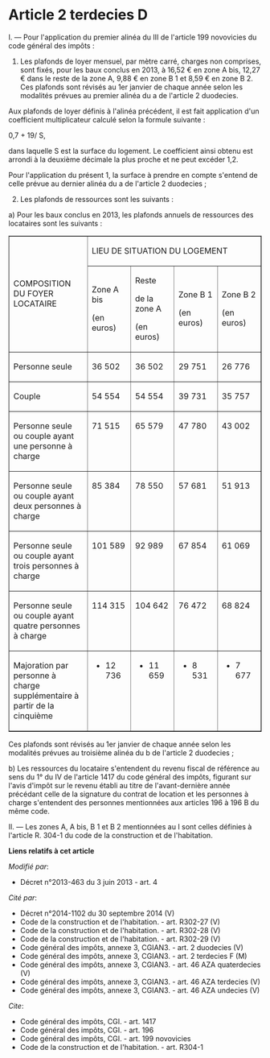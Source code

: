 # Article 2 terdecies D

I. ― Pour l'application du premier alinéa du III de l'article 199 novovicies du code général des impôts : 

1. Les plafonds de loyer mensuel, par mètre carré, charges non comprises, sont fixés, pour les baux conclus en 2013, à 16,52
€ en zone A bis, 12,27 € dans le reste de la zone A, 9,88 € en zone B 1 et 8,59 € en zone B 2. Ces plafonds sont révisés au
1er janvier de chaque année selon les modalités prévues au premier alinéa du a de l'article 2 duodecies. 

Aux plafonds de loyer définis à l'alinéa précédent, il est fait application d'un coefficient multiplicateur calculé selon la
formule suivante : 

0,7 + 19/ S, 

dans laquelle S est la surface du logement. Le coefficient ainsi obtenu est arrondi à la deuxième décimale la plus proche et
ne peut excéder 1,2. 

Pour l'application du présent 1, la surface à prendre en compte s'entend de celle prévue au dernier alinéa du a de l'article
2 duodecies ; 

2. Les plafonds de ressources sont les suivants : 

a) Pour les baux conclus en 2013, les plafonds annuels de ressources des locataires sont les suivants : 

<table border="1" width="680" align="center" cellpadding="0" cellspacing="0">
    <tbody>
      <tr>
        <td width="227" rowspan="2">

COMPOSITION DU FOYER LOCATAIRE 

</td>
        <td colspan="4" width="454">

LIEU DE SITUATION DU LOGEMENT 

</td>
      </tr>
      <tr>
        <td width="113">

Zone A bis 

(en euros) 

</td>
        <td width="113">

Reste 

de la zone A 

(en euros) 

</td>
        <td width="113">

Zone B 1 

(en euros) 

</td>
        <td width="113">

Zone B 2 

(en euros) 

</td>
      </tr>
      <tr>
        <td width="227" valign="top">

Personne seule 

</td>
        <td valign="top" width="113">

36 502 

</td>
        <td width="113" valign="top">

36 502 

</td>
        <td valign="top" width="113">

29 751 

</td>
        <td width="113" valign="top">

26 776 

</td>
      </tr>
      <tr>
        <td valign="top" width="227">

Couple 

</td>
        <td width="113" valign="top">

54 554 

</td>
        <td width="113" valign="top">

54 554 

</td>
        <td width="113" valign="top">

39 731 

</td>
        <td width="113" valign="top">

35 757 

</td>
      </tr>
      <tr>
        <td width="227" valign="top">

Personne seule ou couple ayant une personne à charge 

</td>
        <td valign="top" width="113">

71 515 

</td>
        <td valign="top" width="113">

65 579 

</td>
        <td valign="top" width="113">

47 780 

</td>
        <td valign="top" width="113">

43 002 

</td>
      </tr>
      <tr>
        <td valign="top" width="227">

Personne seule ou couple ayant deux personnes à charge 

</td>
        <td width="113" valign="top">

85 384 

</td>
        <td valign="top" width="113">

78 550 

</td>
        <td valign="top" width="113">

57 681 

</td>
        <td valign="top" width="113">

51 913 

</td>
      </tr>
      <tr>
        <td valign="top" width="227">

Personne seule ou couple ayant trois personnes à charge 

</td>
        <td valign="top" width="113">

101 589 

</td>
        <td valign="top" width="113">

92 989 

</td>
        <td width="113" valign="top">

67 854 

</td>
        <td width="113" valign="top">

61 069 

</td>
      </tr>
      <tr>
        <td width="227" valign="top">

Personne seule ou couple ayant quatre personnes à charge 

</td>
        <td valign="top" width="113">

114 315 

</td>
        <td width="113" valign="top">

104 642 

</td>
        <td valign="top" width="113">

76 472 

</td>
        <td valign="top" width="113">

68 824 

</td>
      </tr>
      <tr>
        <td width="227" valign="top">

Majoration par personne à charge supplémentaire à partir de la cinquième 

</td>
        <td width="113" valign="top">

+ 12 736 

</td>
        <td valign="top" width="113">

+ 11 659 

</td>
        <td valign="top" width="113">

+ 8 531 

</td>
        <td valign="top" width="113">

+ 7 677 

</td>
      </tr>
    </tbody>
  </table>

Ces plafonds sont révisés au 1er janvier de chaque année selon les modalités prévues au troisième alinéa du b de l'article 2
duodecies ; 

b) Les ressources du locataire s'entendent du revenu fiscal de référence au sens du 1° du IV de l'article 1417 du code
général des impôts, figurant sur l'avis d'impôt sur le revenu établi au titre de l'avant-dernière année précédant celle de la
signature du contrat de location et les personnes à charge s'entendent des personnes mentionnées aux articles 196 à 196 B du
même code. 

II. ― Les zones A, A bis, B 1 et B 2 mentionnées au I sont celles définies à l'article R. 304-1 du code de la construction et
de l'habitation.

**Liens relatifs à cet article**

_Modifié par_:

  - Décret n°2013-463 du 3 juin 2013 - art. 4

_Cité par_:

  - Décret n°2014-1102 du 30 septembre 2014 (V)
  - Code de la construction et de l'habitation. - art. R302-27 (V)
  - Code de la construction et de l'habitation. - art. R302-28 (V)
  - Code de la construction et de l'habitation. - art. R302-29 (V)
  - Code général des impôts, annexe 3, CGIAN3. - art. 2 duodecies (V)
  - Code général des impôts, annexe 3, CGIAN3. - art. 2 terdecies F (M)
  - Code général des impôts, annexe 3, CGIAN3. - art. 46 AZA quaterdecies (V)
  - Code général des impôts, annexe 3, CGIAN3. - art. 46 AZA terdecies (V)
  - Code général des impôts, annexe 3, CGIAN3. - art. 46 AZA undecies (V)

_Cite_:

  - Code général des impôts, CGI. - art. 1417
  - Code général des impôts, CGI. - art. 196
  - Code général des impôts, CGI. - art. 199 novovicies
  - Code de la construction et de l'habitation. - art. R304-1
